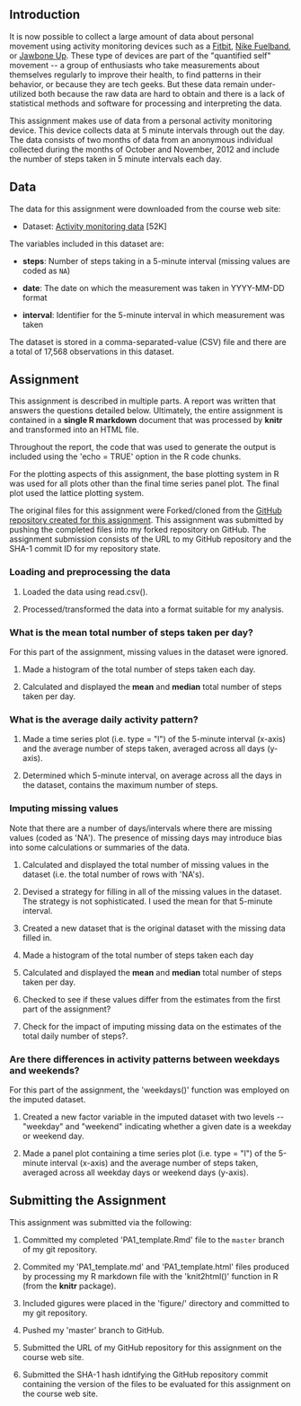## Introduction

It is now possible to collect a large amount of data about personal movement
using activity monitoring devices such as a [Fitbit](http://www.fitbit.com),
[Nike Fuelband](http://www.nike.com/us/en_us/c/nikeplus-fuelband), or
[Jawbone Up](https://jawbone.com/up). These type of devices are part of the
"quantified self" movement -- a group of enthusiasts who take measurements
about themselves regularly to improve their health, to find patterns in their
behavior, or because they are tech geeks. But these data remain under-utilized
both because the raw data are hard to obtain and there is a lack of statistical
methods and software for processing and interpreting the data.

This assignment makes use of data from a personal activity monitoring device.
This device collects data at 5 minute intervals through out the day. The data
consists of two months of data from an anonymous individual collected during
the months of October and November, 2012 and include the number of steps taken
in 5 minute intervals each day.

## Data

The data for this assignment were downloaded from the course web site:

* Dataset: [Activity monitoring data](https://d396qusza40orc.cloudfront.net/repdata%2Fdata%2Factivity.zip) [52K]

The variables included in this dataset are:

* **steps**: Number of steps taking in a 5-minute interval (missing values are
coded as `NA`)

* **date**: The date on which the measurement was taken in YYYY-MM-DD format

* **interval**: Identifier for the 5-minute interval in which measurement was
taken

The dataset is stored in a comma-separated-value (CSV) file and there are a
total of 17,568 observations in this dataset.


## Assignment

This assignment is described in multiple parts. A report was written that
answers the questions detailed below. Ultimately, the entire assignment is
contained in a **single R markdown** document that was processed by **knitr**
and transformed into an HTML file.

Throughout the report, the code that was used to generate the output is
included using the 'echo = TRUE' option in the R code chunks.

For the plotting aspects of this assignment, the base plotting system in R was
used for all plots other than the final time series panel plot. The final plot
used the lattice plotting system.

The original files for this assignment were Forked/cloned from the [GitHub
repository created for this assignment](http://github.com/rdpeng/RepData_PeerAssessment1).
This assignment was submitted by pushing the completed files into my forked
repository on GitHub. The assignment submission consists of the URL to my
GitHub repository and the SHA-1 commit ID for my repository state.

### Loading and preprocessing the data

1. Loaded the data using read.csv().

2. Processed/transformed the data into a format suitable for my analysis.


### What is the mean total number of steps taken per day?

For this part of the assignment, missing values in the dataset were ignored.

1. Made a histogram of the total number of steps taken each day.

2. Calculated and displayed the **mean** and **median** total number of steps
taken per day.

### What is the average daily activity pattern?

1. Made a time series plot (i.e. type = "l") of the 5-minute interval
(x-axis) and the average number of steps taken, averaged across all days
(y-axis).

2. Determined which 5-minute interval, on average across all the days in the
dataset, contains the maximum number of steps.

### Imputing missing values

Note that there are a number of days/intervals where there are missing values 
(coded as 'NA'). The presence of missing days may introduce bias into some 
calculations or summaries of the data.

1. Calculated and displayed the total number of missing values in the dataset
(i.e. the total number of rows with 'NA's).

2. Devised a strategy for filling in all of the missing values in the dataset.
The strategy is not sophisticated. I used the mean for that 5-minute interval.

3. Created a new dataset that is the original dataset with the missing data
filled in.

4. Made a histogram of the total number of steps taken each day

5. Calculated and displayed the **mean** and **median** total number of steps
taken per day.

6. Checked to see if these values differ from the estimates from the first part
of the assignment?

7. Check for the impact of imputing missing data on the estimates of the total
daily number of steps?.

### Are there differences in activity patterns between weekdays and weekends?

For this part of the assignment, the 'weekdays()' function was employed on the
imputed dataset.

1. Created a new factor variable in the imputed dataset with two levels -- 
"weekday" and "weekend" indicating whether a given date is a weekday or weekend
day.

1. Made a panel plot containing a time series plot (i.e. type = "l") of the
5-minute interval (x-axis) and the average number of steps taken, averaged
across all weekday days or weekend days (y-axis).

## Submitting the Assignment

This assignment was submitted via the following:

1. Committed my completed 'PA1_template.Rmd' file to the `master` branch of my
git repository.

2. Commited my 'PA1_template.md' and 'PA1_template.html' files produced by 
processing my R markdown file with the 'knit2html()' function in R (from the
**knitr** package).

3. Included gigures were placed in the 'figure/' directory and committed to my
git repository.

4. Pushed my 'master' branch to GitHub.

5. Submitted the URL of my GitHub repository for this assignment on the course
web site.

6. Submitted the SHA-1 hash idntifying the GitHub repository commit containing
the version of the files to be evaluated for this assignment on the course web
site.
